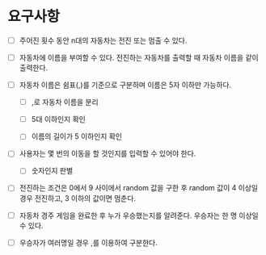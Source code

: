 # 요구사항

- [ ] 주어진 횟수 동안 n대의 자동차는 전진 또는 멈출 수 있다.

- [ ] 자동차에 이름을 부여할 수 있다. 전진하는 자동차를 출력할 때 자동차 이름을 같이 출력한다.

- [ ] 자동차 이름은 쉼표(,)를 기준으로 구분하며 이름은 5자 이하만 가능하다.

  - [ ] ,로 자동차 이름을 분리

  - [ ] 5대 이하인지 확인

  - [ ] 이름의 길이가 5 이하인지 확인

- [ ] 사용자는 몇 번의 이동을 할 것인지를 입력할 수 있어야 한다.

  - [ ] 숫자인지 판별

- [ ] 전진하는 조건은 0에서 9 사이에서 random 값을 구한 후 random 값이 4 이상일 경우 전진하고, 3 이하의 값이면 멈춘다.

- [ ] 자동차 경주 게임을 완료한 후 누가 우승했는지를 알려준다. 우승자는 한 명 이상일 수 있다.

- [ ] 우승자가 여러명일 경우 ,를 이용하여 구분한다.
